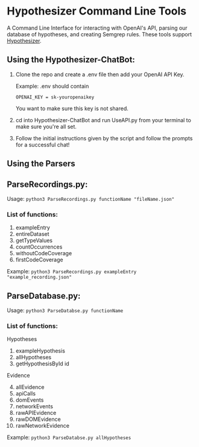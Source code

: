 # Hypothesizer Command Line Tools

A Command Line Interface for interacting with OpenAI's API, parsing our database of hypotheses, and creating Semgrep rules. These tools support [Hypothesizer](https://github.com/Alaboudi1/Hypothesizer-Debugger).

## Using the Hypothesizer-ChatBot:

1.  Clone the repo and create a .env file then add your OpenAI API Key.

    Example:
    .env should contain

    ```
    OPENAI_KEY = sk-youropenaikey
    ```

    You want to make sure this key is not shared.

2.  cd into Hypothesizer-ChatBot and run UseAPI.py from your terminal to make sure you're all set.

3.  Follow the initial instructions given by the script and follow the prompts for a successful chat!

## Using the Parsers

## ParseRecordings.py:

Usage:
`python3 ParseRecordings.py functionName "fileName.json"`

### List of functions:

1. exampleEntry
2. entireDataset
3. getTypeValues
4. countOccurrences
5. withoutCodeCoverage
6. firstCodeCoverage

Example:
`python3 ParseRecordings.py exampleEntry "example_recording.json"`

## ParseDatabase.py:

Usage:
`python3 ParseDatabse.py functionName`

### List of functions:

Hypotheses

1. exampleHypothesis
2. allHypotheses
3. getHypothesisById id

Evidence

4. allEvidence
5. apiCalls
6. domEvents
7. networkEvents
8. rawAPIEvidence
9. rawDOMEvidence
10. rawNetworkEvidence

Example:
`python3 ParseDatabse.py allHypotheses`
